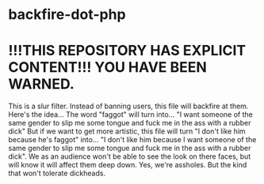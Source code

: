 # backfire-dot-php

# !!!THIS REPOSITORY HAS EXPLICIT CONTENT!!! YOU HAVE BEEN WARNED.

This is a slur filter. Instead of banning users, this file will backfire at them. 
Here's the idea... 
The word "faggot" will turn into...
"I want someone of the same gender to slip me some tongue and fuck me in the ass with a rubber dick" 
But if we want to get more artistic, this file will turn "I don't like him because he's faggot" into... 
"I don't like him because I want someone of the same gender to slip me some tongue and fuck me in the ass with a rubber dick". 
We as an audience won't be able to see the look on there faces, but will know it will affect them deep down. 
Yes, we're assholes. But the kind that won't tolerate dickheads. 
